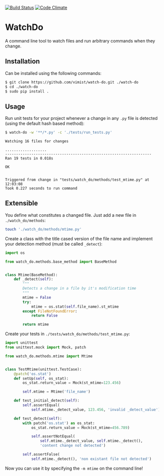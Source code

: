 [![Build Status](https://travis-ci.org/vimist/watch-do.svg?branch=master)](https://travis-ci.org/vimist/watch-do)
[![Code Climate](https://codeclimate.com/github/vimist/watch-do/badges/gpa.svg)](https://codeclimate.com/github/vimist/watch-do)

WatchDo
=======
A command line tool to watch files and run arbitrary commands when they
change.

Installation
------------
Can be installed using the following commands:

```bash
$ git clone https://github.com/vimist/watch-do.git ./watch-do
$ cd ./watch-do
$ sudo pip install .
```

Usage
-----
Run unit tests for your project whenever a change in any `.py` file is
detected (using the default hash based method):

```bash
$ watch-do -w '**/*.py' -c './tests/run_tests.py'
```

    Watching 16 files for changes

    ...................
    -------------------------------------------------------------------
    Ran 19 tests in 0.018s

    OK


    Triggered from change in "tests/watch_do/methods/test_mtime.py" at
    12:03:08
    Took 0.227 seconds to run command

Extensible
----------
You define what constitutes a changed file. Just add a new file in
`./watch_do/methods`:

```bash
touch './watch_do/methods/mtime.py'
```

Create a class with the title cased version of the file name and
implement your detection method (must be called `_detect`):

```python
import os

from watch_do.methods.base_method import BaseMethod


class Mtime(BaseMethod):
    def _detect(self):
        """
        Detects a change in a file by it's modification time
        """
        mtime = False
        try:
            mtime = os.stat(self.file_name).st_mtime
        except FileNotFoundError:
            return False

        return mtime
```

Create your tests in `./tests/watch_do/methods/test_mtime.py`:

```python
import unittest
from unittest.mock import Mock, patch

from watch_do.methods.mtime import Mtime


class TestMtime(unittest.TestCase):
    @patch('os.stat')
    def setUp(self, os_stat):
        os_stat.return_value = Mock(st_mtime=123.456)

        self.mtime = Mtime('file_name')

    def test_initial_detect(self):
        self.assertEqual(
            self.mtime._detect_value, 123.456, 'invalid _detect_value')

    def test_detect(self):
        with patch('os.stat') as os_stat:
            os_stat.return_value = Mock(st_mtime=456.789)

            self.assertNotEqual(
                self.mtime._detect_value, self.mtime._detect(),
                'content change not detected')

        self.assertFalse(
            self.mtime._detect(), 'non existant file not detected')
```

Now you can use it by specifying the `-m mtime` on the command line!

